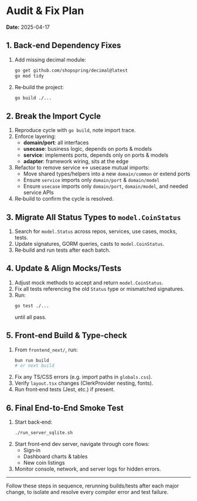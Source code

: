# Audit & Fix Plan

**Date:** 2025-04-17

## 1. Back‑end Dependency Fixes

1. Add missing decimal module:
   ```bash
   go get github.com/shopspring/decimal@latest
   go mod tidy
   ```
2. Re‑build the project:
   ```bash
   go build ./...
   ```

## 2. Break the Import Cycle

1. Reproduce cycle with `go build`, note import trace.
2. Enforce layering:
   - **domain/port**: all interfaces
   - **usecase**: business logic, depends on ports & models
   - **service**: implements ports, depends only on ports & models
   - **adapter**: framework wiring, sits at the edge
3. Refactor to remove service ↔ usecase mutual imports:
   - Move shared types/helpers into a new `domain/common` or extend ports
   - Ensure `service` imports only `domain/port` & `domain/model`
   - Ensure `usecase` imports only `domain/port`, `domain/model`, and needed service APIs
4. Re‑build to confirm the cycle is resolved.

## 3. Migrate All Status Types to `model.CoinStatus`

1. Search for `model.Status` across repos, services, use cases, mocks, tests.
2. Update signatures, GORM queries, casts to `model.CoinStatus`.
3. Re‑build and run tests after each batch.

## 4. Update & Align Mocks/Tests

1. Adjust mock methods to accept and return `model.CoinStatus`.
2. Fix all tests referencing the old `Status` type or mismatched signatures.
3. Run:
   ```bash
   go test ./...
   ```
   until all pass.

## 5. Front‑end Build & Type‑check

1. From `frontend_next/`, run:
   ```bash
   bun run build
   # or next build
   ```
2. Fix any TS/CSS errors (e.g. import paths in `globals.css`).
3. Verify `layout.tsx` changes (ClerkProvider nesting, fonts).
4. Run front‑end tests (Jest, etc.) if present.

## 6. Final End‑to‑End Smoke Test

1. Start back‑end:
   ```bash
   ./run_server_sqlite.sh
   ```
2. Start front‑end dev server, navigate through core flows:
   - Sign‑in
   - Dashboard charts & tables
   - New coin listings
3. Monitor console, network, and server logs for hidden errors.

---
Follow these steps in sequence, rerunning builds/tests after each major change, to isolate and resolve every compiler error and test failure.
